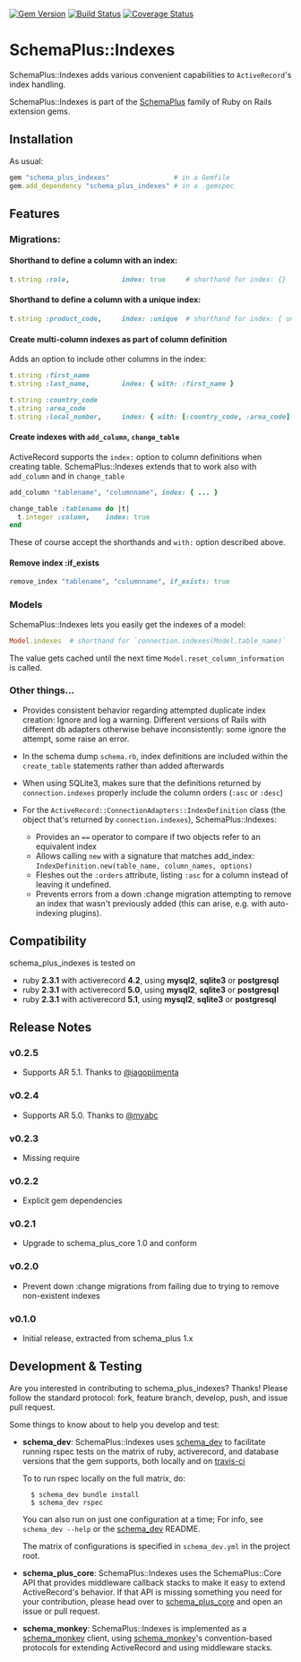 [![Gem Version](https://badge.fury.io/rb/schema_plus_indexes.svg)](http://badge.fury.io/rb/schema_plus_indexes)
[![Build Status](https://secure.travis-ci.org/SchemaPlus/schema_plus_indexes.svg)](http://travis-ci.org/SchemaPlus/schema_plus_indexes)
[![Coverage Status](https://img.shields.io/coveralls/SchemaPlus/schema_plus_indexes.svg)](https://coveralls.io/r/SchemaPlus/schema_plus_indexes)

# SchemaPlus::Indexes

SchemaPlus::Indexes adds various convenient capabilities to `ActiveRecord`'s index handling.

SchemaPlus::Indexes is part of the [SchemaPlus](https://github.com/SchemaPlus/) family of Ruby on Rails extension gems.

## Installation

<!-- SCHEMA_DEV: TEMPLATE INSTALLATION - begin -->
<!-- These lines are auto-inserted from a schema_dev template -->
As usual:

```ruby
gem "schema_plus_indexes"                # in a Gemfile
gem.add_dependency "schema_plus_indexes" # in a .gemspec
```

<!-- SCHEMA_DEV: TEMPLATE INSTALLATION - end -->


## Features

### Migrations:

#### Shorthand to define a column with an index:

```ruby
t.string :role,             index: true     # shorthand for index: {}
```

#### Shorthand to define a column with a unique index:
```ruby
t.string :product_code,     index: :unique  # shorthand for index: { unique: true }
```

#### Create multi-column indexes as part of column definition

Adds an option to include other columns in the index:

```ruby
t.string :first_name
t.string :last_name,        index: { with: :first_name }

t.string :country_code
t.string :area_code
t.string :local_number,     index: { with: [:country_code, :area_code] }
```

#### Create indexes with `add_column`, `change_table`

ActiveRecord supports the `index:` option to column definitions when creating table.  SchemaPlus::Indexes extends that to work also with `add_column` and in `change_table`

```ruby
add_column "tablename", "columnname", index: { ... }

change_table :tablename do |t|
  t.integer :column,    index: true
end
```

These of course accept the shorthands and `with:` option described above.

#### Remove index :if_exists

```ruby
remove_index "tablename", "columnname", if_exists: true
```

### Models

SchemaPlus::Indexes lets you easily get the indexes of a model:

```ruby
Model.indexes  # shorthand for `connection.indexes(Model.table_name)`
```

The value gets cached until the next time `Model.reset_column_information` is called.

### Other things...

* Provides consistent behavior regarding attempted duplicate index
  creation: Ignore and log a warning.  Different versions of Rails with
  different db adapters otherwise behave inconsistently: some ignore the
  attempt, some raise an error.

* In the schema dump `schema.rb`, index definitions are included within the
  `create_table` statements rather than added afterwards

* When using SQLite3, makes sure that the definitions returned by
  `connection.indexes` properly include the column orders (`:asc` or `:desc`)

* For the `ActiveRecord::ConnectionAdapters::IndexDefinition` class (the object that's returned by `connection.indexes`), SchemaPlus::Indexes:
  * Provides an `==` operator to compare if two objects refer to an equivalent index
  * Allows calling `new` with a signature that matches add_index: `IndexDefinition.new(table_name, column_names, options)`
  * Fleshes out the `:orders` attribute, listing `:asc` for a column instead of leaving it undefined.
  * Prevents errors from a down :change migration attempting to remove an index that wasn't previously added (this can arise, e.g. with auto-indexing plugins).

## Compatibility

schema_plus_indexes is tested on

<!-- SCHEMA_DEV: MATRIX - begin -->
<!-- These lines are auto-generated by schema_dev based on schema_dev.yml -->
* ruby **2.3.1** with activerecord **4.2**, using **mysql2**, **sqlite3** or **postgresql**
* ruby **2.3.1** with activerecord **5.0**, using **mysql2**, **sqlite3** or **postgresql**
* ruby **2.3.1** with activerecord **5.1**, using **mysql2**, **sqlite3** or **postgresql**

<!-- SCHEMA_DEV: MATRIX - end -->

## Release Notes

### v0.2.5

* Supports AR 5.1.  Thanks to [@iagopiimenta](https://github.com/iagopiimenta)

### v0.2.4

* Supports AR 5.0.  Thanks to [@myabc](https://github.com/myabc)


### v0.2.3

* Missing require

### v0.2.2

* Explicit gem dependencies

### v0.2.1

* Upgrade to schema_plus_core 1.0 and conform

### v0.2.0

* Prevent down :change migrations from failing due to trying to remove non-existent indexes

### v0.1.0

* Initial release, extracted from schema_plus 1.x

## Development & Testing

Are you interested in contributing to schema_plus_indexes?  Thanks!  Please follow
the standard protocol: fork, feature branch, develop, push, and issue pull request.

Some things to know about to help you develop and test:

<!-- SCHEMA_DEV: TEMPLATE USES SCHEMA_DEV - begin -->
<!-- These lines are auto-inserted from a schema_dev template -->
* **schema_dev**:  SchemaPlus::Indexes uses [schema_dev](https://github.com/SchemaPlus/schema_dev) to
  facilitate running rspec tests on the matrix of ruby, activerecord, and database
  versions that the gem supports, both locally and on
  [travis-ci](http://travis-ci.org/SchemaPlus/schema_plus_indexes)

  To to run rspec locally on the full matrix, do:

        $ schema_dev bundle install
        $ schema_dev rspec

  You can also run on just one configuration at a time;  For info, see `schema_dev --help` or the [schema_dev](https://github.com/SchemaPlus/schema_dev) README.

  The matrix of configurations is specified in `schema_dev.yml` in
  the project root.


<!-- SCHEMA_DEV: TEMPLATE USES SCHEMA_DEV - end -->
<!-- SCHEMA_DEV: TEMPLATE USES SCHEMA_PLUS_CORE - begin -->
<!-- These lines are auto-inserted from a schema_dev template -->
* **schema_plus_core**: SchemaPlus::Indexes uses the SchemaPlus::Core API that
  provides middleware callback stacks to make it easy to extend
  ActiveRecord's behavior.  If that API is missing something you need for
  your contribution, please head over to
  [schema_plus_core](https://github.com/SchemaPlus/schema_plus_core) and open
  an issue or pull request.

<!-- SCHEMA_DEV: TEMPLATE USES SCHEMA_PLUS_CORE - end -->
<!-- SCHEMA_DEV: TEMPLATE USES SCHEMA_MONKEY - begin -->
<!-- These lines are auto-inserted from a schema_dev template -->
* **schema_monkey**: SchemaPlus::Indexes is implemented as a
  [schema_monkey](https://github.com/SchemaPlus/schema_monkey) client,
  using [schema_monkey](https://github.com/SchemaPlus/schema_monkey)'s
  convention-based protocols for extending ActiveRecord and using middleware stacks.

<!-- SCHEMA_DEV: TEMPLATE USES SCHEMA_MONKEY - end -->
